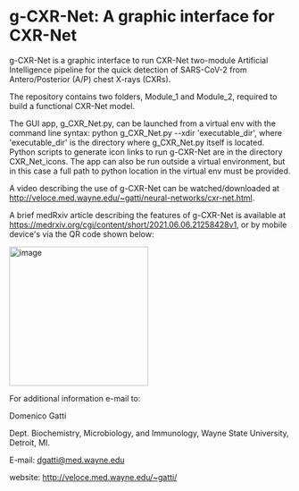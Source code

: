 # g-CXR-Net: A graphic interface for CXR-Net

g-CXR-Net is a graphic interface to run CXR-Net two-module Artificial Intelligence pipeline for the quick detection of SARS-CoV-2 from Antero/Posterior (A/P) chest X-rays (CXRs). 

The repository contains two folders, Module_1 and Module_2, required to build a functional CXR-Net model.  

The GUI app, g_CXR_Net.py, can be launched from a virtual env with the command line syntax: python g_CXR_Net.py --xdir 'executable_dir', where 'executable_dir' is the directory where g_CXR_Net.py itself is located. Python scripts to generate icon links to run g-CXR-Net are in the directory CXR_Net_icons. The app can also be run outside a virtual environment, but in this case a full path to python location in the virtual env must be provided.  

A video describing the use of g-CXR-Net can be watched/downloaded at http://veloce.med.wayne.edu/~gatti/neural-networks/cxr-net.html.

A brief medRxiv article describing the features of g-CXR-Net is available at https://medrxiv.org/cgi/content/short/2021.06.06.21258428v1, or by mobile device's via the QR code shown below:

<img width="249" alt="image" src="https://user-images.githubusercontent.com/32550835/123862514-6ac85380-d8f6-11eb-9408-ab2df911c68c.png">


For additional information e-mail to:

Domenico Gatti

Dept. Biochemistry, Microbiology, and Immunology, Wayne State University, Detroit, MI.

E-mail: dgatti@med.wayne.edu

website: http://veloce.med.wayne.edu/~gatti/
